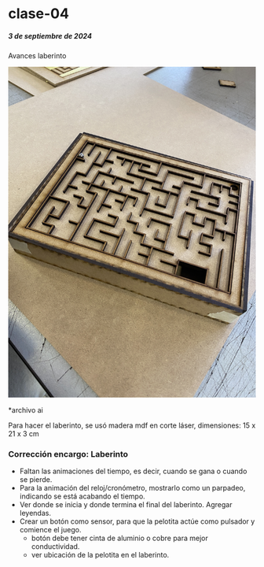 # clase-04

##### 3 de septiembre de 2024

Avances laberinto

![texto](./laberinto.JPG)

*archivo ai

Para hacer el laberinto, se usó madera mdf en corte láser, dimensiones: 15 x 21 x 3 cm 


### Corrección encargo: Laberinto
+ Faltan las animaciones del tiempo, es decir, cuando se gana o cuando se pierde.
+ Para la animación del reloj/cronómetro, mostrarlo como un parpadeo, indicando se está acabando el tiempo.
+ Ver donde se inicia y donde termina el final del laberinto. Agregar leyendas.
+ Crear un botón como sensor, para que la pelotita actúe como pulsador y comience el juego.
  - botón debe tener cinta de aluminio o cobre para mejor conductividad.
  - ver ubicación de la pelotita en el laberinto.


